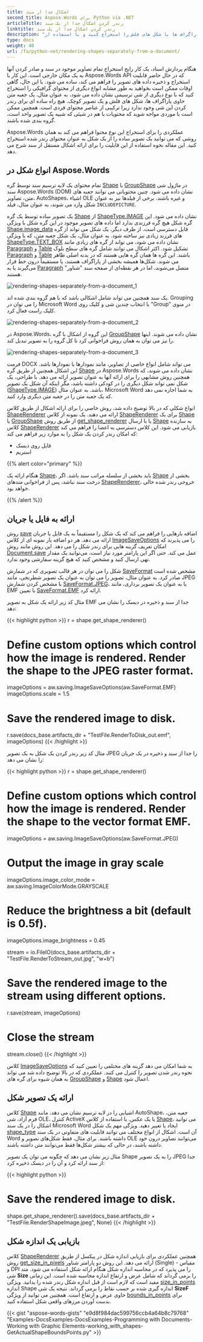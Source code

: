 ```yaml
---
title: اشکال جدا از سند
second_title: Aspose.Words برای Python via .NET
articleTitle: رندر کردن اشکال جدا از یک سند
linktitle: رندر کردن اشکال جدا از یک سند
description: "هنگام پردازش یک سند، اشیاء گرافیکی مختلف مانند تصاویر، جعبه متن حاوی پاراگراف ها یا شکل های فلش را استخراج کنید و با استفاده از Python آنها را به یک مکان خارجی صادر کنید."
type: docs
weight: 40
url: /fa/python-net/rendering-shapes-separately-from-a-document/
---
```


هنگام پردازش اسناد، یک کار رایج استخراج تمام تصاویر موجود در سند و صادر کردن آنها به یک مکان خارجی است. این کار با Aspose.Words API که در حال حاضر قابلیت استخراج و ذخیره داده های تصویر را فراهم می کند، ساده می شود. با این حال، گاهی اوقات ممکن است بخواهید به طور مشابه انواع دیگری از محتوای گرافیکی را استخراج کنید که با نوع دیگری از شی ترسیمی نشان داده می شود، به عنوان مثال، یک جعبه متن حاوی پاراگراف ها، شکل های فلش و یک تصویر کوچک. هیچ راه ساده ای برای رندر کردن این شی وجود ندارد زیرا ترکیبی از عناصر محتوای فردی است. همچنین ممکن است با موردی مواجه شوید که محتویات با هم در شیئی که شبیه یک تصویر واحد است، گروه بندی شده باشند.

Aspose.Words عملکردی را برای استخراج این نوع محتوا فراهم می کند به همان روشی که می توانید یک تصویر ساده را از یک شکل به عنوان محتوای رندر شده استخراج کنید. این مقاله نحوه استفاده از این قابلیت را برای ارائه اشکال مستقل از سند شرح می دهد.

## انواع شکل در Aspose.Words

تمام محتوای یک لایه ترسیم سند توسط گره [Shape](https://reference.aspose.com/words/python-net/aspose.words.drawing/shape/) یا [GroupShape](https://reference.aspose.com/words/python-net/aspose.words.drawing/groupshape/) در ماژول شی سند Aspose.Words (DOM) نشان داده می شود. چنین محتویاتی می توانند جعبه های متن، تصاویر، AutoShapes، اشیاء OLE و غیره باشند. برخی از فیلدها نیز به عنوان شکل وارد می شوند، به عنوان مثال، فیلد `INCLUDEPICTURE`.

یک تصویر ساده توسط یک گره [Shape](https://reference.aspose.com/words/python-net/aspose.words.drawing/shape/) از [ShapeType.IMAGE](https://reference.aspose.com/words/python-net/aspose.words.drawing/shadowtype/#image) نشان داده می شود. این گره شکل هیچ گره فرزندی ندارد اما داده های تصویر موجود در این گره شکل با ویژگی [Shape.image_data](https://reference.aspose.com/words/python-net/aspose.words.drawing/shape/image_data/) قابل دسترسی است. از طرف دیگر، یک شکل می تواند از گره های فرزند زیادی نیز ساخته شود. به عنوان مثال، یک شکل جعبه متن، که با ویژگی [ShapeType.TEXT_BOX](https://reference.aspose.com/words/python-net/aspose.words.drawing/shadowtype/#text_box) نشان داده می شود، می تواند از گره های زیادی مانند [Paragraph](https://reference.aspose.com/words/python-net/aspose.words/paragraph/) و [Table](https://reference.aspose.com/words/python-net/aspose.words.tables/table/) تشکیل شود. اکثر اشکال می توانند شامل گره های سطح بلوک [Paragraph](https://reference.aspose.com/words/python-net/aspose.words/paragraph/) و [Table](https://reference.aspose.com/words/python-net/aspose.words.tables/table/) باشند. این گره ها همان گره هایی هستند که در بدنه اصلی ظاهر می شوند. شکل‌ها همیشه بخشی از پاراگراف هستند، یا مستقیماً درون خط قرار می‌گیرند یا به [Paragraph](https://reference.aspose.com/words/python-net/aspose.words/paragraph/) متصل می‌شوند، اما در هر نقطه‌ای از صفحه سند "شناور" هستند.

![rendering-shapes-separately-from-a-document_1](/words/python-net/rendering-shapes-separately-from-a-document/rendering-shapes-separately-from-a-document-1.png)

یک سند همچنین می تواند شامل اشکالی باشد که با هم گروه بندی شده اند. Grouping را می توان در Microsoft Word با انتخاب چندین شی و کلیک روی "Group" در منوی کلیک راست فعال کرد.

![rendering-shapes-separately-from-a-document_2](/words/python-net/rendering-shapes-separately-from-a-document/rendering-shapes-separately-from-a-document-2.png)

در Aspose.Words، این گروه از اشکال با گره [GroupShape](https://reference.aspose.com/words/python-net/aspose.words.drawing/groupshape/) نشان داده می شوند. اینها را نیز می توان به همان روش فراخوانی کرد تا کل گروه را به تصویر تبدیل کند.

![rendering-shapes-separately-from-a-document_3](/words/python-net/rendering-shapes-separately-from-a-document/rendering-shapes-separately-from-a-document-3.png)

فرمت DOCX می تواند شامل انواع خاصی از تصاویر، مانند نمودارها یا نمودارها باشد. این اشکال همچنین از طریق گره [Shape](https://reference.aspose.com/words/python-net/aspose.words.drawing/shape/) در Aspose.Words نشان داده می شوند، که همچنین روش مشابهی را برای ارائه آنها به عنوان تصویر ارائه می دهد. با طراحی، یک شکل نمی تواند شکل دیگری را در کودکی داشته باشد، مگر اینکه آن شکل یک تصویر ([ShapeType.IMAGE](https://reference.aspose.com/words/python-net/aspose.words.drawing/shapetype/#image)) باشد. به عنوان مثال، Microsoft Word به شما اجازه نمی دهد که یک جعبه متن را در جعبه متن دیگری وارد کنید.

انواع شکلی که در بالا توضیح داده شد، روش خاصی را برای ارائه اشکال از طریق کلاس [ShapeRenderer](https://reference.aspose.com/words/python-net/aspose.words.rendering/shaperenderer/) ارائه می دهند. یک نمونه از کلاس [ShapeRenderer](https://reference.aspose.com/words/python-net/aspose.words.rendering/shaperenderer/) برای یک [Shape](https://reference.aspose.com/words/python-net/aspose.words.drawing/shape/) یا [GroupShape](https://reference.aspose.com/words/python-net/aspose.words.drawing/groupshape/) از طریق روش [get_shape_renderer](https://reference.aspose.com/words/python-net/aspose.words.drawing/shapebase/get_shape_renderer/) یا با ارسال [Shape](https://reference.aspose.com/words/python-net/aspose.words.drawing/shape/) به سازنده کلاس [ShapeRenderer](https://reference.aspose.com/words/python-net/aspose.words.rendering/shaperenderer/) بازیابی می شود. این کلاس دسترسی به اعضا را فراهم می کند که امکان رندر کردن یک شکل را به موارد زیر فراهم می کند:

- فایل روی دیسک
- استریم

{{% alert color="primary" %}}

هنگام ارائه یک [Shape](https://reference.aspose.com/words/python-net/aspose.words.drawing/shape/)، باید بخشی از سلسله مراتب سند باشد. اگر [Shape](https://reference.aspose.com/words/python-net/aspose.words.drawing/shape/) بخشی از درخت سند نباشد، پس از فراخوانی متدهای [ShapeRenderer](https://reference.aspose.com/words/python-net/aspose.words.rendering/shaperenderer/)، خروجی رندر شده خالی خواهد بود.

{{% /alert %}}

## ارائه به فایل یا جریان

روش [save](https://reference.aspose.com/words/python-net/aspose.words.rendering/noderendererbase/save/) اضافه بارهایی را فراهم می کند که یک شکل را مستقیماً به یک فایل یا جریان ارائه می دهد. هر دو اضافه بار نمونه ای از کلاس [ImageSaveOptions](https://reference.aspose.com/words/python-net/aspose.words.saving/imagesaveoptions/) را می پذیرند که امکان تعریف گزینه هایی برای رندر شکل را می دهد. این روش مانند روش [Document.save](https://reference.aspose.com/words/python-net/aspose.words/document/save/) عمل می کند. حتی اگر این پارامتر مورد نیاز است، می‌توانید یک مقدار تهی ارسال کنید و مشخص کنید که هیچ گزینه سفارشی وجود ندارد.

شکل را می توان در هر قالب تصویری که در شمارش [SaveFormat](https://reference.aspose.com/words/python-net/aspose.words/saveformat/) مشخص شده است صادر کرد. به عنوان مثال، تصویر را می توان به عنوان یک تصویر شطرنجی، مانند JPEG با مشخص کردن شمارش [SaveFormat.JPEG](https://reference.aspose.com/words/python-net/aspose.words/saveformat/#jpeg)، یا به عنوان یک تصویر برداری، مانند EMF با تعیین [SaveFormat.EMF](https://reference.aspose.com/words/python-net/aspose.words/saveformat/#emf) ارائه کرد.

مثال کد زیر ارائه یک شکل به تصویر EMF جدا از سند و ذخیره در دیسک را نشان می دهد:

{{< highlight python >}}
r = shape.get_shape_renderer()

# Define custom options which control how the image is rendered. Render the shape to the JPEG raster format.
imageOptions = aw.saving.ImageSaveOptions(aw.SaveFormat.EMF)
imageOptions.scale = 1.5
        
# Save the rendered image to disk.
r.save(docs_base.artifacts_dir + "TestFile.RenderToDisk_out.emf", imageOptions)
{{< /highlight >}}

مثال کد زیر رندر کردن یک شکل به یک تصویر JPEG را جدا از سند و ذخیره در یک جریان را نشان می دهد:

{{< highlight python >}}
r = shape.get_shape_renderer()

# Define custom options which control how the image is rendered. Render the shape to the vector format EMF.
imageOptions = aw.saving.ImageSaveOptions(aw.SaveFormat.JPEG)
        
# Output the image in gray scale
imageOptions.image_color_mode = aw.saving.ImageColorMode.GRAYSCALE

# Reduce the brightness a bit (default is 0.5f).
imageOptions.image_brightness = 0.45
        
stream =  io.FileIO(docs_base.artifacts_dir + "TestFile.RenderToStream_out.jpg", "w+b")

# Save the rendered image to the stream using different options.
r.save(stream, imageOptions)

# Close the stream
stream.close()
{{< /highlight >}}

کلاس [ImageSaveOptions](https://reference.aspose.com/words/python-net/aspose.words.saving/imagesaveoptions/) به شما امکان می دهد گزینه های مختلفی را تعیین کنید که نحوه رندر شدن تصویر را کنترل می کنند. عملکردی که در بالا توضیح داده شد می تواند به همان شیوه برای گره های [GroupShape](https://reference.aspose.com/words/python-net/aspose.words.drawing/groupshape/) و [Shape](https://reference.aspose.com/words/python-net/aspose.words.drawing/shape/) اعمال شود.

## ارائه یک تصویر شکل

کلاس [Shape](https://reference.aspose.com/words/python-net/aspose.words.drawing/shape/) اشیایی را در لایه ترسیم نشان می دهد، مانند AutoShape، جعبه متن، فرم آزاد، شی OLE، کنترل ActiveX یا یک عکس. با استفاده از کلاس [Shape](https://reference.aspose.com/words/python-net/aspose.words.drawing/shape/)، می توانید اشکال را در یک سند Microsoft Word ایجاد یا تغییر دهید. ویژگی مهم یک شکل [shape_type](https://reference.aspose.com/words/python-net/aspose.words.drawing/shapebase/shape_type/) آن است. اشکال از انواع مختلف می توانند قابلیت های متفاوتی در یک سند Word داشته باشند. برای مثال، فقط شکل‌های تصویر و OLE می‌توانند تصاویر درون خود داشته باشند، در حالی که بیشتر شکل‌ها فقط می‌توانند متن داشته باشند.

مثال زیر نشان می دهد که چگونه می توان یک تصویر Shape را به یک تصویر JPEG جدا از سند ارائه کرد و آن را در دیسک ذخیره کرد:

{{< highlight python >}}
# Save the rendered image to disk.
shape.get_shape_renderer().save(docs_base.artifacts_dir + "TestFile.RenderShapeImage.jpeg", None)
{{< /highlight >}}

## بازیابی یک اندازه شکل

کلاس [ShapeRenderer](https://reference.aspose.com/words/python-net/aspose.words.rendering/shaperenderer/) همچنین عملکردی برای بازیابی اندازه شکل در پیکسل از طریق روش [get_size_in_pixels](https://reference.aspose.com/words/python-net/aspose.words.rendering/noderendererbase/get_size_in_pixels/) ارائه می دهد. این روش دو پارامتر شناور (Single) - مقیاس و DPI را می پذیرد که در محاسبه اندازه شکل هنگام ارائه شکل استفاده می شود. متد شی **Size** را برمی گرداند که شامل عرض و ارتفاع اندازه محاسبه شده است. این زمانی مفید است که لازم است از قبل اندازه شکل رندر شده را بدانید. ویژگی [size_in_points](https://reference.aspose.com/words/python-net/aspose.words.rendering/noderendererbase/size_in_points/) اندازه Shape اندازه گیری شده بر حسب نقاط را برمی گرداند. نتیجه یک شی **SizeF** حاوی عرض و ارتفاع است. همچنین می توانید از ویژگی [bounds_in_points](https://reference.aspose.com/words/python-net/aspose.words.rendering/noderendererbase/bounds_in_points/) برای بدست آوردن مرزهای واقعی شکل استفاده کنید.

{{< gist "aspose-words-gists" "e9d8f984dac599756ccb4a64b8c79768" "Examples-DocsExamples-DocsExamples-Programming with Documents-Working with Graphic Elements-working_with_shapes-GetActualShapeBoundsPoints.py" >}}


